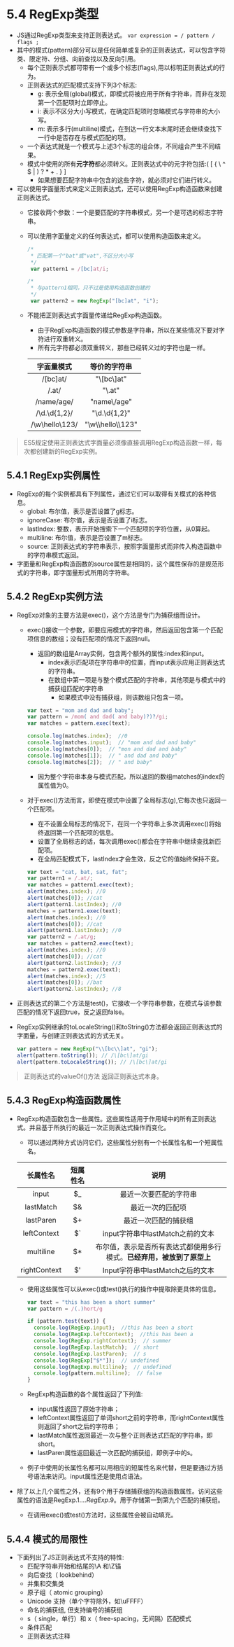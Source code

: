 # 5.4 RegExp类型

- JS通过RegExp类型来支持正则表达式。
  `var expression = / pattern / flags ;`
- 其中的模式(pattern)部分可以是任何简单或复杂的正则表达式，可以包含字符类、限定符、分组、向前查找以及反向引用。
  - 每个正则表示式都可带有一个或多个标志(flags),用以标明正则表达式的行为。
  - 正则表达式的匹配模式支持下列3个标志:
    - g: 表示全局(global)模式，即模式将被应用于所有字符串，而非在发现第一个匹配项时立即停止。
    - i: 表示不区分大小写模式，在确定匹配项时忽略模式与字符串的大小写。
    - m: 表示多行(multiline)模式，在到达一行文本末尾时还会继续查找下一行中是否存在与模式匹配的项。
  - 一个表达式就是一个模式与上述3个标志的组合体，不同组合产生不同结果。
  - 模式中使用的所有**元字符**都必须转义。正则表达式中的元字符包括:( [ { \ ^ $ | ) ? * + . } ]
    - 如果想要匹配字符串中包含的这些字符，就必须对它们进行转义。
- 可以使用字面量形式来定义正则表达式，还可以使用RegExp构造函数来创建正则表达式。
  - 它接收两个参数：一个是要匹配的字符串模式，另一个是可选的标志字符串。
  - 可以使用字面量定义的任何表达式，都可以使用构造函数来定义。
      ```js
      /*
       * 匹配第一个"bat"或"vat",不区分大小写
       */
       var pattern1 = /[bc]at/i;

      /*
       * 与pattern1相同，只不过是使用构造函数创建的
       */
       var pattern2 = new RegExp("[bc]at", "i");
       ```
  - 不能把正则表达式字面量传递给RegExp构造函数。
    - 由于RegExp构造函数的模式参数是字符串，所以在某些情况下要对字符进行双重转义。
    - 所有元字符都必须双重转义，那些已经转义过的字符也是一样。

    | 字面量模式 | 等价的字符串 |
    | :------: | :--------: |
    | /\[bc\]at/ | "\\[bc\\]at" |
    | /\.at/ | "\\.at" |
    | /name\/age/ | "name\\/age" |
    | /\d.\d{1,2}/ | "\\d.\\d{1,2}" |
    | /\w\hello\\123/ | "\\w\\\\hello\\\\123" |
> ES5规定使用正则表达式字面量必须像直接调用RegExp构造函数一样，每次都创建新的RegExp实例。

## 5.4.1 RegExp实例属性

- RegExp的每个实例都具有下列属性，通过它们可以取得有关模式的各种信息。
  - global: 布尔值，表示是否设置了g标志。
  - ignoreCase: 布尔值，表示是否设置了i标志。
  - lastIndex: 整数，表示开始搜索下一个匹配项的字符位置，从0算起。
  - multiline: 布尔值，表示是否设置了m标志。
  - source: 正则表达式的字符串表示，按照字面量形式而非传入构造函数中的字符串模式返回。
- 字面量和RegExp构造函数的source属性是相同的，这个属性保存的是规范形式的字符串，即字面量形式所用的字符串。

## 5.4.2 RegExp实例方法

- RegExp对象的主要方法是exec()，这个方法是专门为捕获组而设计。
  - exec()接收一个参数，即要应用模式的字符串，然后返回包含第一个匹配项信息的数组；没有匹配项的情况下返回null。
    - 返回的数组是Array实例，包含两个额外的属性:index和input。
      - index表示匹配项在字符串中的位置，而input表示应用正则表达式的字符串。
      - 在数组中第一项是与整个模式匹配的字符串，其他项是与模式中的捕获组匹配的字符串
        - 如果模式中没有捕获组，则该数组只包含一项。
    ```js
    var text = "mom and dad and baby";
    var pattern = /mom( and dad( and baby)?)?/gi;
    var matches = pattern.exec(text);

    console.log(matches.index);  //0
    console.log(matches.input);  // "mom and dad and baby"
    console.log(matches[0]);  // "mon and dad and baby"
    console.log(matches[1]);  // " and dad and baby"
    console.log(matches[2]);  // " and baby"
    ```
    - 因为整个字符串本身与模式匹配，所以返回的数组matches的index的属性值为0。
  - 对于exec()方法而言，即使在模式中设置了全局标志(g),它每次也只返回一个匹配项。
    - 在不设置全局标志的情况下，在同一个字符串上多次调用exec()将始终返回第一个匹配项的信息。
    - 设置了全局标志的话，每次调用exec()都会在字符串中继续查找新匹配项。
    - 在全局匹配模式下，lastIndex才会生效，反之它的值始终保持不变。

    ```js
    var text = "cat, bat, sat, fat";
    var pattern1 = /.at/;
    var matches = pattern1.exec(text);
    alert(matches.index); //0
    alert(matches[0]); //cat
    alert(pattern1.lastIndex); //0
    matches = pattern1.exec(text);
    alert(matches.index); //0
    alert(matches[0]); //cat
    alert(pattern1.lastIndex); //0
    var pattern2 = /.at/g;
    var matches = pattern2.exec(text);
    alert(matches.index); //0
    alert(matches[0]); //cat
    alert(pattern2.lastIndex); //3
    matches = pattern2.exec(text);
    alert(matches.index); //5
    alert(matches[0]); //bat
    alert(pattern2.lastIndex); //8
    ```

- 正则表达式的第二个方法是test()，它接收一个字符串参数，在模式与该参数匹配的情况下返回true，反之返回false。
- RegExp实例继承的toLocaleString()和toString()方法都会返回正则表达式的字面量，与创建正则表达式的方式无关。
    ```js
    var pattern = new RegExp("\\[bc\\]at", "gi");
    alert(pattern.toString()); // /\[bc\]at/gi
    alert(pattern.toLocaleString()); // /\[bc\]at/gi
    ```
> 正则表达式的valueOf()方法 返回正则表达式本身。

## 5.4.3 RegExp构造函数属性

- RegExp构造函数包含一些属性。这些属性适用于作用域中的所有正则表达式。并且基于所执行的最近一次正则表达式操作而变化。
  - 可以通过两种方式访问它们，这些属性分别有一个长属性名和一个短属性名。

  | 长属性名 | 短属性名 | 说明 |
  | :-----: | :-----: | :--: |
  | input | $_ | 最近一次要匹配的字符串 |
  | lastMatch | $& | 最近一次的匹配项 |
  | lastParen | $+ | 最近一次匹配的捕获组 |
  | leftContext | $` | input字符串中lastMatch之前的文本 |
  | multiline | $* | 布尔值，表示是否所有表达式都使用多行模式。**已经弃用，被放到了原型上** |
  | rightContext | $' | Input字符串中lastMatch之后的文本 |
  - 使用这些属性可以从exec()或test()执行的操作中提取除更具体的信息。

    ```js
    var text = "this has been a short summer"
    var pattern = /(.)hort/g

    if (pattern.test(text)) {
      console.log(RegExp.input);  //this has been a short
      console.log(RegExp.leftContext);  //this has been a
      console.log(RegExp.rightContext);  // summer
      console.log(RegExp.lastMatch);  // short
      console.log(RegExp.lastParen);  // s
      console.log(RegExp["$*"]);  // undefined
      console.log(RegExp.multiline);  // undefined
      console.log(pattern.multiline);  // false
    }
    ```
  - RegExp构造函数的各个属性返回了下列值:
    - input属性返回了原始字符串；
    - leftContext属性返回了单词short之前的字符串，而rightContext属性则返回了short之后的字符串；
    - lastMatch属性返回最近一次与整个正则表达式匹配的字符串，即short。
    - lastParen属性返回最近一次匹配的捕获组，即例子中的s。
  - 例子中使用的长属性名都可以用相应的短属性名来代替，但是要通过方括号语法来访问。input属性还是使用点语法。
- 除了以上几个属性之外，还有9个用于存储捕获组的构造函数属性。访问这些属性的语法是RegExp.$1....RegExp.$9。用于存储第一到第九个匹配的捕获组。
  - 在调用exec()或test()方法时，这些属性会被自动填充。

## 5.4.4 模式的局限性

- 下面列出了JS正则表达式不支持的特性:
  - 匹配字符串开始和结尾的\A 和\Z锚
  - 向后查找（ lookbehind）
  - 并集和交集类
  - 原子组（ atomic grouping）
  - Unicode 支持（单个字符除外，如\uFFFF）
  - 命名的捕获组, 但支持编号的捕获组
  - s（ single，单行）和 x（ free-spacing，无间隔）匹配模式
  - 条件匹配
  - 正则表达式注释

